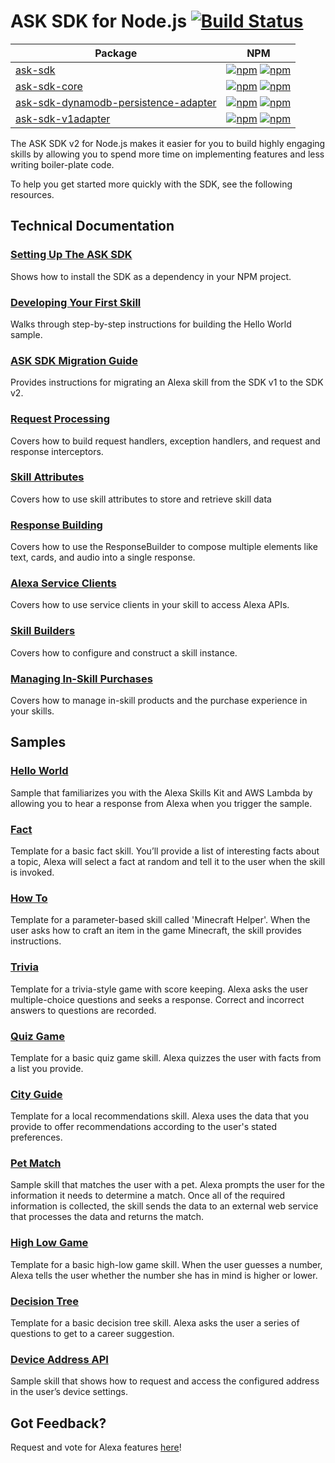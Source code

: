# ASK SDK for Node.js [![Build Status](https://travis-ci.org/alexa/alexa-skills-kit-sdk-for-nodejs.svg?branch=2.0.x)](https://travis-ci.org/alexa/alexa-skills-kit-sdk-for-nodejs)

| Package       | NPM           |
| ------------- | ------------- |
|[ask-sdk](./ask-sdk)| [![npm](https://img.shields.io/npm/v/ask-sdk.svg)](https://www.npmjs.com/package/ask-sdk) [![npm](https://img.shields.io/npm/dt/ask-sdk.svg)](https://www.npmjs.com/package/ask-sdk)| 
|[ask-sdk-core](./ask-sdk-core)| [![npm](https://img.shields.io/npm/v/ask-sdk-core.svg)](https://www.npmjs.com/package/ask-sdk-core) [![npm](https://img.shields.io/npm/dt/ask-sdk-core.svg)](https://www.npmjs.com/package/ask-sdk-core)| 
|[ask-sdk-dynamodb-persistence-adapter](./ask-sdk-dynamodb-persistence-adapter)| [![npm](https://img.shields.io/npm/v/ask-sdk-dynamodb-persistence-adapter.svg)](https://www.npmjs.com/package/ask-sdk-dynamodb-persistence-adapter) [![npm](https://img.shields.io/npm/dt/ask-sdk-dynamodb-persistence-adapter.svg)](https://www.npmjs.com/package/ask-sdk-dynamodb-persistence-adapter)|
|[ask-sdk-v1adapter](./ask-sdk-v1adapter)|[![npm](https://img.shields.io/npm/v/ask-sdk-v1adapter.svg)](https://www.npmjs.com/package/ask-sdk-v1adapter) [![npm](https://img.shields.io/npm/dt/ask-sdk-v1adapter.svg)](https://www.npmjs.com/package/ask-sdk-v1adapter)|

The ASK SDK v2 for Node.js makes it easier for you to build highly engaging skills by allowing you to spend more time on implementing features and less writing boiler-plate code.

To help you get started more quickly with the SDK, see the following resources.

## Technical Documentation

### [Setting Up The ASK SDK](../../wiki/Setting-Up-The-ASK-SDK)
Shows how to install the SDK as a dependency in your NPM project.

### [Developing Your First Skill](../../wiki/Developing-Your-First-Skill)
Walks through step-by-step instructions for building the Hello World sample.

### [ASK SDK Migration Guide](../../wiki/ASK-SDK-Migration-Guide)
Provides instructions for migrating an Alexa skill from the SDK v1 to the SDK v2.

### [Request Processing](../../wiki/Request-Processing)
Covers how to build request handlers, exception handlers, and request and response interceptors.

### [Skill Attributes](../../wiki/Skill-Attributes)
Covers how to use skill attributes to store and retrieve skill data

### [Response Building](../../wiki/Response-Building)
Covers how to use the ResponseBuilder to compose multiple elements like text, cards, and audio into a single response.

### [Alexa Service Clients](../../wiki/Alexa-Service-Clients)
Covers how to use service clients in your skill to access Alexa APIs.

### [Skill Builders](../../wiki/Skill-Builders)
Covers how to configure and construct a skill instance.

### [Managing In-Skill Purchases](../../wiki/Managing-In-Skill-Purchases)
Covers how to manage in-skill products and the purchase experience in your skills.

## Samples

### [Hello World](https://github.com/alexa/skill-sample-nodejs-hello-world)
Sample that familiarizes you with the Alexa Skills Kit and AWS Lambda by allowing you to hear a response from Alexa when you trigger the sample.

### [Fact](https://github.com/alexa/skill-sample-nodejs-fact)
Template for a basic fact skill. You’ll provide a list of interesting facts about a topic, Alexa will select a fact at random and tell it to the user when the skill is invoked.

### [How To](https://github.com/alexa/skill-sample-nodejs-howto)
Template for a parameter-based skill called 'Minecraft Helper'. When the user asks how to craft an item in the game Minecraft, the skill provides instructions.

### [Trivia](https://github.com/alexa/skill-sample-nodejs-trivia)
Template for a trivia-style game with score keeping. Alexa asks the user multiple-choice questions and seeks a response. Correct and incorrect answers to questions are recorded.

### [Quiz Game](https://github.com/alexa/skill-sample-nodejs-quiz-game)
Template for a basic quiz game skill. Alexa quizzes the user with facts from a list you provide.

### [City Guide](https://github.com/alexa/skill-sample-nodejs-city-guide)
Template for a local recommendations skill. Alexa uses the data that you provide to offer recommendations according to the user's stated preferences.

### [Pet Match](https://github.com/alexa/skill-sample-nodejs-petmatch)
Sample skill that matches the user with a pet. Alexa prompts the user for the information it needs to determine a match. Once all of the required information is collected, the skill sends the data to an external web service that processes the data and returns the match.

### [High Low Game](https://github.com/alexa/skill-sample-nodejs-highlowgame)
Template for a basic high-low game skill. When the user guesses a number, Alexa tells the user whether the number she has in mind is higher or lower.

### [Decision Tree](https://github.com/alexa/skill-sample-nodejs-decision-tree)
Template for a basic decision tree skill. Alexa asks the user a series of questions to get to a career suggestion.

### [Device Address API](https://github.com/alexa/skill-sample-node-device-address-api)
Sample skill that shows how to request and access the configured address in the user’s device settings.

## Got Feedback?
Request and vote for Alexa features [here](https://alexa.uservoice.com/forums/906892-alexa-skills-developer-voice-and-vote)!
